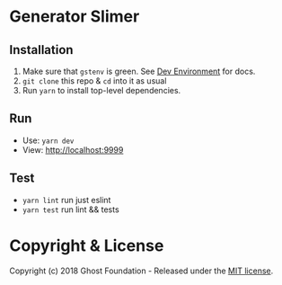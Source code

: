 # Generator Slimer

## Installation
1. Make sure that `gstenv` is green. See [Dev Environment](https://github.com/TryGhost/Team/blob/master/Engineering/Dev%20Environment.md) for docs.
2. `git clone` this repo & `cd` into it as usual
3. Run `yarn` to install top-level dependencies.

## Run
- Use: `yarn dev`
- View: [http://localhost:9999](http://localhost:9999)

## Test
- `yarn lint` run just eslint
- `yarn test` run lint && tests

# Copyright & License

Copyright (c) 2018 Ghost Foundation - Released under the [MIT license](LICENSE).
